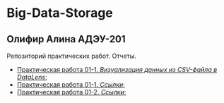 # Big-Data-Storage
## Олифир Алина АДЭУ-201
Репозиторий практических работ. Отчеты.
- [Практическая работа 01-1. *Визуализация данных из CSV-файла в DataLens*;](practice/Отчет_Олифир_ПДФ.pdf)
- [Практическая работа 01-1. *Ссылки*;](practice/links.md)
- [Практическая работа 01-2. *Ссылки*;](practice/links.md)
